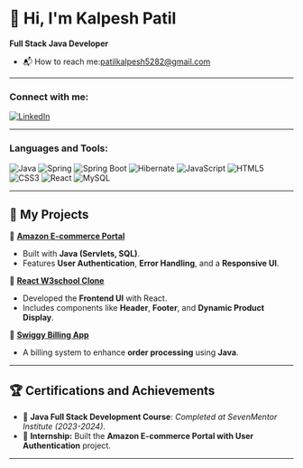 # 👋 Hi, I'm Kalpesh Patil

**Full Stack Java Developer**

- 📬 How to reach me:patilkalpesh5282@gmail.com

---

### Connect with me:
[![LinkedIn](https://img.shields.io/badge/LinkedIn-0077B5?style=for-the-badge&logo=linkedin&logoColor=white)](https://www.linkedin.com/in/kalpeshpatil52/)



---

### Languages and Tools:
![Java](https://img.shields.io/badge/Java-007396?style=for-the-badge&logo=java&logoColor=white)
![Spring](https://img.shields.io/badge/Spring-6DB33F?style=for-the-badge&logo=spring&logoColor=white)
![Spring Boot](https://img.shields.io/badge/Spring%20Boot-6DB33F?style=for-the-badge&logo=spring-boot&logoColor=white)
![Hibernate](https://img.shields.io/badge/Hibernate-59666C?style=for-the-badge&logo=hibernate&logoColor=white)
![JavaScript](https://img.shields.io/badge/JavaScript-F7DF1E?style=for-the-badge&logo=javascript&logoColor=black)
![HTML5](https://img.shields.io/badge/HTML5-E34F26?style=for-the-badge&logo=html5&logoColor=white)
![CSS3](https://img.shields.io/badge/CSS3-1572B6?style=for-the-badge&logo=css3&logoColor=white)
![React](https://img.shields.io/badge/React-61DAFB?style=for-the-badge&logo=react&logoColor=black)
![MySQL](https://img.shields.io/badge/MySQL-4479A1?style=for-the-badge&logo=mysql&logoColor=white)


---

## 🎯 **My Projects**  

📌 **[Amazon E-commerce Portal](#)**  
  - Built with **Java (Servlets, SQL)**.  
  - Features **User Authentication**, **Error Handling**, and a **Responsive UI**.  

📌 **[React W3school Clone](#)**  
  - Developed the **Frontend UI** with React.  
  - Includes components like **Header**, **Footer**, and **Dynamic Product Display**.  

📌 **[Swiggy Billing App](#)**  
  - A billing system to enhance **order processing** using **Java**.  

---

## 🏆 **Certifications and Achievements**  

- 📜 **Java Full Stack Development Course**: *Completed at SevenMentor Institute (2023-2024)*.  
- 🏅 **Internship:** Built the **Amazon E-commerce Portal with User Authentication** project.  

---


